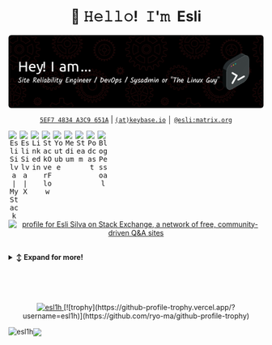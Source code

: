 <!-- Title -->
<h1 align="center" title="...and I'm happy to see you here :)">👋 𝙷𝚎𝚕𝚕𝚘! 𝙸'𝚖 Esli</h1>

<p align="center"> 
<a href="https://esli.blog.br" target="_blank">
  <img align="center" alt="Esli Silva | My Bio" src="./github-header-image.png" />
</a> 
  
</p>

<!-- Contact and keys -->
<p align="center">
<!-- <a href="mailto:   " title="Email Address"><code>  </code></a> │ --><a href="https://keys.openpgp.org/vks/v1/by-fingerprint/6DDA9E4841D4B1F1E43A64775EF74834A3C9651A" title="PGP Public Key"><code>5EF7 4834 A3C9 651A</code></a> | <a href="https://keybase.io/esl1h/pgp_keys.asc?fingerprint=aeb30f179f402d37522586e584cb48faad1264d2" title="keybase"><code>(at)keybase.io</code></a> │ <a href="https://matrix.to/#/@esli:matrix.org" title="Matrix User ID"><code>@esli:matrix.org</code></a>
</p>


<!-- Socials -->
<p align="center">
   <kbd>
<a href="https://stackshare.io/Esl1h" target="_blank"><img align="left" alt="Esli Silva | My Stack" width="22px" src="https://cdn.jsdelivr.net/npm/simple-icons@3.1.0/icons/stackshare.svg" /></a> 
<a href="https://x.com/esl1h" target="_blank"><img align="left" alt="Esli Silva | X" width="22px" src="https://cdn.jsdelivr.net/npm/simple-icons@v3/icons/twitter.svg" /></a> 
<a href="https://www.linkedin.com/in/eslih" target="_blank"><img align="left" alt="Linkedin" width="22px" src="https://cdn.jsdelivr.net/npm/simple-icons@v3/icons/linkedin.svg" /></a> 
<a href="https://stackoverflow.com/users/4122311/esli-silva" target="_blank"><img align="left" alt="StackOverFlow" width="22px" src="https://cdn.jsdelivr.net/npm/simple-icons@3.1.0/icons/stackoverflow.svg" /></a> 
<a href="https://youtube.com/@eslih" target="_blank"><img align="left" alt="Youtube" width="22px" src="https://cdn.jsdelivr.net/npm/simple-icons@3.1.0/icons/youtube.svg" /></a> 
<a href="https://medium.com/@esl1h" target="_blank"><img align="left" alt="Medium" width="22px" src="https://cdn.jsdelivr.net/npm/simple-icons@3.1.0/icons/medium.svg" /></a> 
<a href="https://steamcommunity.com/id/esl1h" target="_blank"><img align="left" alt="Steam" width="22px" src="https://cdn.jsdelivr.net/npm/simple-icons@3.1.0/icons/steam.svg" /></a> 
<a href="https://anchor.fm/esl1h" target="_blank"><img align="left" alt="Podcast" width="22px" src="https://cdn.jsdelivr.net/npm/simple-icons@3.1.0/icons/anchor.svg" /></a> 
<a href="https://esli.blog.br/" target="_blank"><img align="left" alt="Blog Pessoal" width="22px" src="https://cdn.jsdelivr.net/npm/simple-icons@3.1.0/icons/hashnode.svg" /></a> 
  </kbd>
</p>



<p align="center">

</br>
<a href="https://stackoverflow.com/users/4122311/esli-silva" target=”_blank”><img src="https://stackexchange.com/users/flair/4974728.png" width="208" height="58" alt="profile for Esli Silva on Stack Exchange, a network of free, community-driven Q&amp;A sites" title="profile for Esli Silva on Stack Exchange, a network of free, community-driven Q&amp;A sites" /></a>

</p>
<br/>
  
<!-- Outer collapsible -->  
<details>
   <summary><b>↕️ Expand for more!</b></summary>
  
   <br>
   
<!-- About Section -->
<details>
  <summary><b>👤 About</b></summary>
    <p>
      
- 🔭 I’m currently working on **financial systems and FinTechs in Brazil**

- 🧑‍💼 Formerly Zenvia, PagSeguro, Serasa Experian, Nubank...

- 🌱 I’m currently learning **AI, LLM and some languages (V, Rust, ...)**

- 👯 I’m looking to collaborate on **FOSS projects**

- 📝 I regularly write articles on [esli.blog.br](esli.blog.br)

- 💬 Ask me about **Linux, Network, Privacy**

- 📫 How to reach me **not.announced@simplelogin.fr**

- 📄 Know about my experiences [https://www.linkedin.com/in/eslih/?locale=en_US](https://www.linkedin.com/in/eslih/?locale=en_US)

- ⚡ Trivia facts: **Bass player, KravMaga, Brazilian-born with EU-Portuguese citizenship**

    
----
  
  </p>
</details>


<!-- About github-profile-trophy -->
<details>
  <summary><b>👤 github-profile-trophy</b></summary>
    <p>

<p align="left"> <a href="https://github.com/ryo-ma/github-profile-trophy"><img src="https://github-profile-trophy.vercel.app/?username=esl1h&theme=onedark&rank=-?" alt="esl1h" /></a> </p>

    
----
  </p>
</details>


<!-- About articles -->
<details>
  <summary><b>📚 Some Articles</b></summary>
    <p>


| SRE | Artigos em Inglês | Inteligência Artificial |
|-----|-------------------|------------------------|
| [Simplicidade no SRE](https://esli.blog.br/simplicidade-no-sre) | [RTFM: Read The F\*cking Manual](https://esli.blog.br/rtfm-read-the-fcking-manual) | [Inteligência Artificial - Parte 1: Evolução, principais empresas e seu futuro](https://esli.blog.br/inteligencia-artificial-parte-1-evolucao-principais-empresas-e-seu-futuro) |
| [As documentações do SRE](https://esli.blog.br/as-documentacoes-do-sre) | [Unlocking the Power of AI, LLMs and Prompts for SREs, Sysadmins and DevOps](https://esli.blog.br/unlocking-the-power-of-ai-llms-and-prompts-for-sres-sysadmins-and-devops) | [Inteligência Artificial - Parte 2: Entenda AI generativa, redes neurais, LLMs e tokens](https://esli.blog.br/inteligencia-artificial-parte-2-entenda-ai-generativa-redes-neurais-llms-e-tokens) |
| [As monitorações do SRE](https://esli.blog.br/as-monitoracoes-do-sre) |   | [Desbloqueando o poder da AI, LLM e Prompts para SREs, Sysadmins e DevOps](https://esli.blog.br/desbloqueando-o-poder-da-ai-llm-e-prompts-para-sres-sysadmins-e-devops) |
| [Melhores práticas para SRE](https://esli.blog.br/melhores-praticas-para-sre) |   |   |
| [Docs as Code: Documentação como Código](https://esli.blog.br/docs-as-code-documentacao-como-codigo) |   |   |
| [DocOps](https://esli.blog.br/docops) |   |   |
| [SRE Product Manager](https://esli.blog.br/sre-product-manager) |   |   |
    
----
  </p>
</details>

<!-- About articles -->
<details>
  <summary><b>Github Stats</b></summary>
    <p>




</p>
    
----
  </p>
</details>

<details>
  <summary><b>PGP</b></summary>
    <p>
      <blockcode>
-----BEGIN PGP PUBLIC KEY BLOCK-----
Comment: ID do usuário:	Esli <esli@murena.io>
Comment: Válido a partir de:	7/18/25 12:46 PM
Comment: Tipo:	EdDSA de 255 bits (chave privada disponível)
Comment: Uso:	Assinatura, Criptografia, Certificando IDs de usuário
Comment: Impressão digital:	6DDA 9E48 41D4 B1F1 E43A  6477 5EF7 4834 A3C9 651A

mDMEaHpsWRYJKwYBBAHaRw8BAQdAHfBFDttJjXjg+3yBzzxR1X25+MrNxX9tU4Uo
kL892ZO0FUVzbGkgPGVzbGlAbXVyZW5hLmlvPoiTBBMWCgA7AhsDBQsJCAcCAiIC
BhUKCQgLAgQWAgMBAh4HAheAFiEEbdqeSEHUsfHkOmR3XvdINKPJZRoFAmh6bHAA
CgkQXvdINKPJZRroKAEA7C/vUVrCI/VeL+PmUav/9qVH8NA15MO2psfzdKH1uREB
ALfB2hODWh5NMTyTnJho08+L0T87GFcSIwaiUSa0HOoOuDgEaHpsWRIKKwYBBAGX
VQEFAQEHQJgJ3s82fxpi9h+EkOMtl1TF8z8kNLueCyPFaqg/h5lhAwEIB4h4BBgW
CgAgAhsMFiEEbdqeSEHUsfHkOmR3XvdINKPJZRoFAmh6bHQACgkQXvdINKPJZRr/
ywEAklF2ZzvZsz1PmZ/5PBfWO/dfebdzeZ4VETb2CxRUCyAA/2ZhCuNxsMUYw1lb
7oBIT5MkLcRfvIerhCjkeIooORkB
=p+6h
-----END PGP PUBLIC KEY BLOCK-----
</blockcode>
</p>
    
----
  </p>
</details>

</details>



<br>
<br/>
<br>
<br/>


<!-- HASHNODE:START -->

<!-- HASHNODE:END -->

<p align="center"> 
  <a href="https://github.com/ryo-ma/github-profile-trophy"><img src="https://github-profile-trophy.vercel.app/?username=esl1h&theme=onedark&rank=-?" alt="esl1h" />
</a> 
  [![trophy](https://github-profile-trophy.vercel.app/?username=esl1h)](https://github.com/ryo-ma/github-profile-trophy)
</br>

  <a href="https://github.com/Esl1h/Esl1h"><img align="center" src="https://github-readme-stats.vercel.app/api?username=Esl1h&show_icons=true&title_color=fff&icon_color=79ff97&text_color=9f9f9f&bg_color=151515"></a> 
  <a href="https://github.com/Esl1h/Esl1h"><img align="left" src="https://github-readme-stats.vercel.app/api/top-langs?username=esl1h&show_icons=true&locale=en&layout=compact&theme=dark" alt="esl1h" /></a>

</p>

